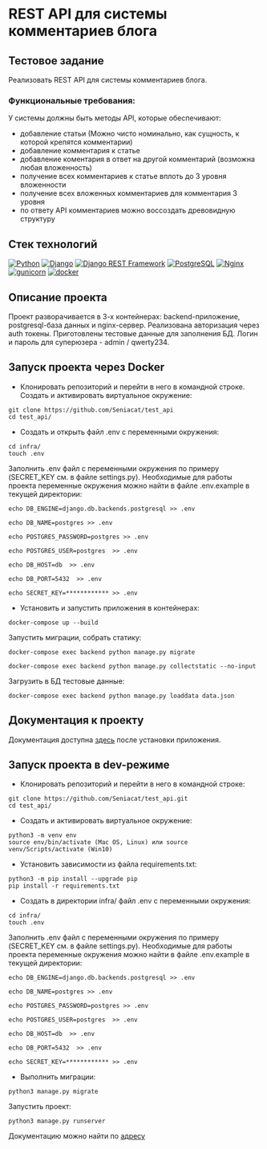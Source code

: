 # REST API для системы комментариев блога

## Тестовое задание
Реализовать REST API для системы комментариев блога.
### Функциональные требования:
У системы должны быть методы API, которые обеспечивают:
 - добавление статьи (Можно чисто номинально, как сущность, к которой крепятся комментарии)
 - добавление комментария к статье
 - добавление коментария в ответ на другой комментарий (возможна любая вложенность)
 - получение всех комментариев к статье вплоть до 3 уровня вложенности
 - получение всех вложенных комментариев для комментария 3 уровня
 - по ответу API комментариев можно воссоздать древовидную структуру

## Стек технологий
[![Python](https://img.shields.io/badge/-Python-464646?style=flat-square&logo=Python)](https://www.python.org/)
[![Django](https://img.shields.io/badge/-Django-464646?style=flat-square&logo=Django)](https://www.djangoproject.com/)
[![Django REST Framework](https://img.shields.io/badge/-Django%20REST%20Framework-464646?style=flat-square&logo=Django%20REST%20Framework)](https://www.django-rest-framework.org/)
[![PostgreSQL](https://img.shields.io/badge/-PostgreSQL-464646?style=flat-square&logo=PostgreSQL)](https://www.postgresql.org/)
[![Nginx](https://img.shields.io/badge/-NGINX-464646?style=flat-square&logo=NGINX)](https://nginx.org/ru/)
[![gunicorn](https://img.shields.io/badge/-gunicorn-464646?style=flat-square&logo=gunicorn)](https://gunicorn.org/)
[![docker](https://img.shields.io/badge/-Docker-464646?style=flat-square&logo=docker)](https://www.docker.com/)


## Описание проекта
Проект разворачивается в 3-х контейнерах: backend-приложение, postgresql-база данных и nginx-сервер.
Реализована авторизация через auth токены. 
Приготовлены тестовые данные для заполнения БД.
Логин и пароль для суперюзера - admin / qwerty234.

## Запуск проекта через Docker
- Клонировать репозиторий и перейти в него в командной строке.
Создать и активировать виртуальное окружение:
```
git clone https://github.com/Seniacat/test_api
cd test_api/
```
- Cоздать и открыть файл .env с переменными окружения:
```
cd infra/
touch .env
```
Заполнить .env файл с переменными окружения по примеру (SECRET_KEY см. в файле settings.py). 
Необходимые для работы проекта переменные окружения можно найти в файле .env.example в текущей директории:
```
echo DB_ENGINE=django.db.backends.postgresql >> .env

echo DB_NAME=postgres >> .env

echo POSTGRES_PASSWORD=postgres >> .env

echo POSTGRES_USER=postgres  >> .env

echo DB_HOST=db  >> .env

echo DB_PORT=5432  >> .env

echo SECRET_KEY=************ >> .env
```
- Установить и запустить приложения в контейнерах:
```
docker-compose up --build
```
Запустить миграции, собрать статику:
```
docker-compose exec backend python manage.py migrate

docker-compose exec backend python manage.py collectstatic --no-input 
```
Загрузить в БД тестовые данные:
```
docker-compose exec backend python manage.py loaddata data.json
```

## Документация к проекту 
Документация доступна [здесь](http://127.0.0.1/swagger/) после установки приложения.


## Запуск проекта в dev-режиме

- Клонировать репозиторий и перейти в него в командной строке:
```
git clone https://github.com/Seniacat/test_api.git
cd test_api/
```
- Cоздать и активировать виртуальное окружение:
```
python3 -m venv env
source env/bin/activate (Mac OS, Linux) или source venv/Scripts/activate (Win10)
```
- Установить зависимости из файла requirements.txt:
```
python3 -m pip install --upgrade pip
pip install -r requirements.txt
```
- Cоздать в директории infra/ файл .env с переменными окружения:
```
cd infra/
touch .env
```
Заполнить .env файл с переменными окружения по примеру (SECRET_KEY см. в файле settings.py). 
Необходимые для работы проекта переменные окружения можно найти в файле .env.example в текущей директории:
```
echo DB_ENGINE=django.db.backends.postgresql >> .env

echo DB_NAME=postgres >> .env

echo POSTGRES_PASSWORD=postgres >> .env

echo POSTGRES_USER=postgres  >> .env

echo DB_HOST=db  >> .env

echo DB_PORT=5432  >> .env

echo SECRET_KEY=************ >> .env
```
- Выполнить миграции:
```
python3 manage.py migrate
```
Запустить проект:
```
python3 manage.py runserver
```

Документацию можно найти по [адресу](http://127.0.0.1:8000/swagger/)

